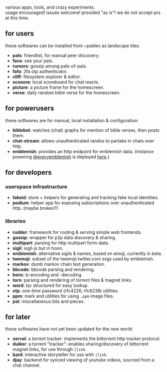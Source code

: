various apps, tools, and crazy experiments.  
usage encouraged! issues welcome! provided "as is"! we do not accept prs at this time.

## for users

these softwares can be installed from ~paldev as landscape tiles:

- **pals**: friendlist, for manual peer discovery.
- **face**: see your pals.
- **rumors**: gossip among pals-of-pals.
- **fafa**: 2fa otp authenticator.
- **cliff**: filesystem explorer & editor.
- **scooore**: local scoreboard for chat reacts.
- **picture**: a picture frame for the homescreen.
- **verse**: daily random bible verse for the homescreen.

## for powerusers

these softwares are for manual, local installation & configuration:

- **biblebot**: watches (chat) graphs for mention of bible verses, then posts them.
- **chat-stream**: allows unauthenticated randos to partake in chats over http.
- **emblemish**: provides an http endpoint for emblemish data. (instance powering [@everyemblemish](https://twitter.com/everyemblemish) is deployed [here](http://159.65.204.48:8081/emblemish/random.html).)

## for developers

### userspace infrastructure

- **fakeid**: store + helpers for generating and tracking fake local identities.
- **podium**: helper app for exposing subscriptions over unauthenticated http. (maybe broken?)

### libraries

- **rudder**: framework for routing & serving simple web frontends.
- **gossip**: wrapper for p2p data discovery & sharing.
- **multipart**: parsing for http multipart form-data.
- **sigil**: sigil-js but in hoon.
- **emblemish**: alternative sigils & names, based on emoji, currently in beta.
- **twemoji**: subset of the twemoji.twitter.com svgs used by emblemish.
- **markov**: dumb markov chain text generation.
- **bbcode**: bbcode parsing and rendering.
- **benc**: b-encoding and -decoding.
- **torn**: parsing and rendering of torrent files & magnet links.
- **word**: kjv structured for easy lookup.
- **otp**: one-time password (rfc4226, rfc6238) utilities.
- **ppm**: mark and utilities for using `.ppm` image files.
- **pal**: miscellaneous bits and pieces.

## for later

these softwares have not yet been updated for the new world:

- **serval**: a torrent tracker: implements the bittorrent http tracker protocol.
- **duiker**: a torrent "tracker": enables sharing/discovery of bittorrent magnet links, for use through `|link`.
- **bard**: interactive storyteller for use with `|link`.
- **djay**: backend for synced viewing of youtube videos, sourced from a chat channel.
